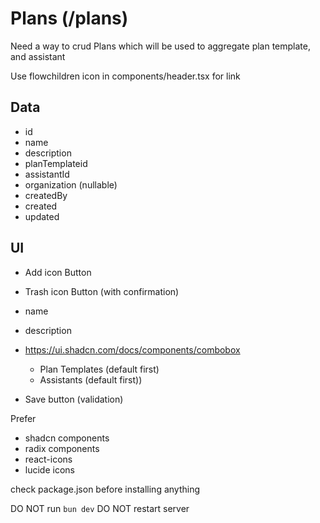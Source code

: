 # Plans (/plans)
Need a way to crud Plans which will be used to aggregate plan template, and assistant 

Use flowchildren icon in components/header.tsx for link  

## Data
- id
- name
- description
- planTemplateid
- assistantId
- organization (nullable)
- createdBy
- created
- updated

## UI

- Add icon Button
- Trash icon Button (with confirmation)

- name
- description
- https://ui.shadcn.com/docs/components/combobox
    - Plan Templates (default first)
    - Assistants (default first))
- Save button (validation)

Prefer 
- shadcn components
- radix components
- react-icons
- lucide icons

check package.json before installing anything

DO NOT run `bun dev`
DO NOT restart server